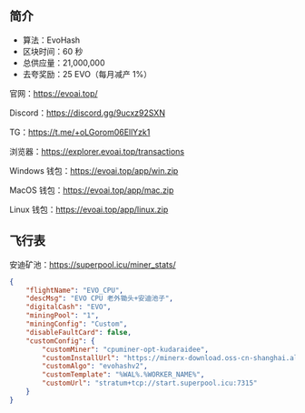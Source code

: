 

## 简介

- 算法：EvoHash
- 区块时间：60 秒
- 总供应量：21,000,000
- 去夸奖励：25 EVO（每月减产 1%）



官网：https://evoai.top/

Discord：https://discord.gg/9ucxz92SXN

TG：https://t.me/+oLGorom06EllYzk1

浏览器：https://explorer.evoai.top/transactions

Windows 钱包：https://evoai.top/app/win.zip

MacOS 钱包：https://evoai.top/app/mac.zip

Linux 钱包：https://evoai.top/app/linux.zip



## 飞行表

安迪矿池：https://superpool.icu/miner_stats/

```json
{
    "flightName": "EVO_CPU",
    "descMsg": "EVO CPU 老外锄头+安迪池子",
    "digitalCash": "EVO",
    "miningPool": "1",
    "miningConfig": "Custom",
    "disableFaultCard": false,
    "customConfig": {
        "customMiner": "cpuminer-opt-kudaraidee",
        "customInstallUrl": "https://minerx-download.oss-cn-shanghai.aliyuncs.com/20250606_evo/cpuminer-opt-kudaraidee-1.2.4.3.tar.gz",
        "customAlgo": "evohashv2",
        "customTemplate": "%WAL%.%WORKER_NAME%",
        "customUrl": "stratum+tcp://start.superpool.icu:7315"
    }
}
```



